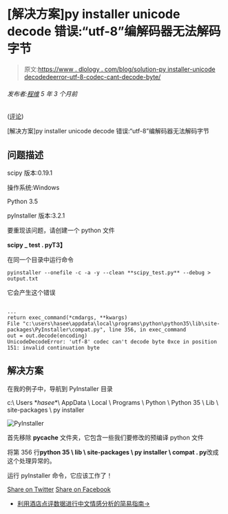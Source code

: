 # [解决方案]py installer unicode decode 错误:“utf-8”编解码器无法解码字节

> 原文:[https://www . dlology . com/blog/solution-py installer-unicode decodedeerror-utf-8-codec-cant-decode-byte/](https://www.dlology.com/blog/solution-pyinstaller-unicodedecodeerror-utf-8-codec-cant-decode-byte/)

###### 发布者:[程维](/blog/author/Chengwei/) 5 年 3 个月前

([评论](/blog/solution-pyinstaller-unicodedecodeerror-utf-8-codec-cant-decode-byte/#disqus_thread))

[解决方案]py installer unicode decode 错误:“utf-8”编解码器无法解码字节

## **问题描述**

scipy 版本:0.19.1

操作系统:Windows

Python 3.5

pyInstaller 版本:3.2.1

要重现该问题，请创建一个 python 文件

**scipy _ test . pyT3】**

在同一个目录中运行命令

`pyinstaller --onefile -c -a -y --clean **scipy_test.py** --debug > output.txt`

它会产生这个错误

```

...
return exec_command(*cmdargs, **kwargs)
File "c:\users\hasee\appdata\local\programs\python\python35\lib\site-packages\PyInstaller\compat.py", line 356, in exec_command
out = out.decode(encoding)
UnicodeDecodeError: 'utf-8' codec can't decode byte 0xce in position 151: invalid continuation byte
```

## **解决方案**

在我的例子中，导航到 PyInstaller 目录

c:\ Users \**hasee**\ AppData \ Local \ Programs \ Python \ Python 35 \ Lib \ site-packages \ py installer

![PyInstaller](../Images/9ded0f6424c5db5df096a12643637883.png)

首先移除 __pycache__ 文件夹，它包含一些我们要修改的预编译 python 文件

将第 356 行**python 35 \ lib \ site-packages \ py installer \ compat . py**改成这个处理异常的。

运行 pyInstaller 命令，它应该工作了！

[Share on Twitter](https://twitter.com/intent/tweet?url=https%3A//www.dlology.com/blog/solution-pyinstaller-unicodedecodeerror-utf-8-codec-cant-decode-byte/&text=%5BSolution%5D%20Pyinstaller%20UnicodeDecodeError%3A%20%27utf-8%27%20codec%20can%27t%20decode%20byte) [Share on Facebook](https://www.facebook.com/sharer/sharer.php?u=https://www.dlology.com/blog/solution-pyinstaller-unicodedecodeerror-utf-8-codec-cant-decode-byte/)

*   [利用酒店点评数据进行中文情感分析的简易指南→](/blog/tutorial-chinese-sentiment-analysis-with-hotel-review-data/)